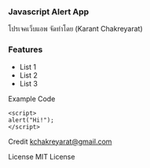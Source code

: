 ### Javascript Alert App

โปรเจคเว็บแอพ จัดทำโดย (Karant Chakreyarat)

### Features

- List 1
- List 2
- List 3

Example Code

```(javascript)
<script>
alert("Hi!");
</script>
```

Credit
kchakreyarat@gmail.com

License
MIT License
